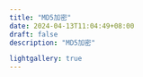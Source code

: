 ```yaml
---
title: "MD5加密"
date: 2024-04-13T11:04:49+08:00
draft: false
description: "MD5加密"

lightgallery: true
---
```


